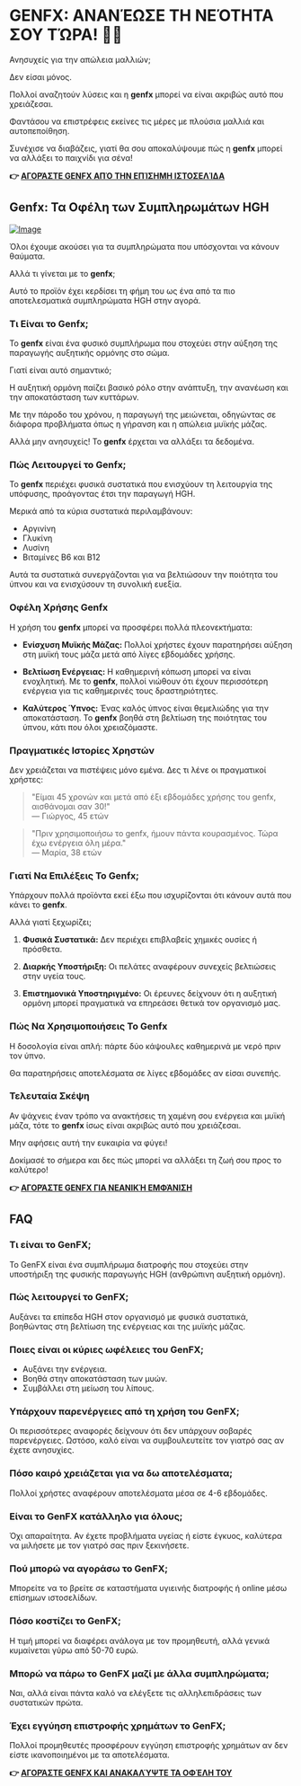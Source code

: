 # GENFX: ΑΝΑΝΈΩΣΕ ΤΗ ΝΕΌΤΗΤΑ ΣΟΥ ΤΏΡΑ! 💪✨

Ανησυχείς για την απώλεια μαλλιών; 

Δεν είσαι μόνος. 

Πολλοί αναζητούν λύσεις και η **genfx** μπορεί να είναι ακριβώς αυτό που χρειάζεσαι. 

Φαντάσου να επιστρέφεις εκείνες τις μέρες με πλούσια μαλλιά και αυτοπεποίθηση. 

Συνέχισε να διαβάζεις, γιατί θα σου αποκαλύψουμε πώς η **genfx** μπορεί να αλλάξει το παιχνίδι για σένα!



**👉 [ΑΓΟΡΆΣΤΕ GENFX ΑΠΌ ΤΗΝ ΕΠΊΣΗΜΗ ΙΣΤΟΣΕΛΊΔΑ](https://gchaffi.com/wP2FykQk)**

## Genfx: Τα Οφέλη των Συμπληρωμάτων HGH

[![Image](https://www2.sellhealth.com/251/genfx_728x90.jpg)](https://gchaffi.com/wP2FykQk)

Όλοι έχουμε ακούσει για τα συμπληρώματα που υπόσχονται να κάνουν θαύματα. 

Αλλά τι γίνεται με το **genfx**; 

Αυτό το προϊόν έχει κερδίσει τη φήμη του ως ένα από τα πιο αποτελεσματικά συμπληρώματα HGH στην αγορά.

### Τι Είναι το Genfx;

Το **genfx** είναι ένα φυσικό συμπλήρωμα που στοχεύει στην αύξηση της παραγωγής αυξητικής ορμόνης στο σώμα. 

Γιατί είναι αυτό σημαντικό; 

Η αυξητική ορμόνη παίζει βασικό ρόλο στην ανάπτυξη, την ανανέωση και την αποκατάσταση των κυττάρων. 

Με την πάροδο του χρόνου, η παραγωγή της μειώνεται, οδηγώντας σε διάφορα προβλήματα όπως η γήρανση και η απώλεια μυϊκής μάζας.

Αλλά μην ανησυχείς! Το **genfx** έρχεται να αλλάξει τα δεδομένα.

### Πώς Λειτουργεί το Genfx;

Το **genfx** περιέχει φυσικά συστατικά που ενισχύουν τη λειτουργία της υπόφυσης, προάγοντας έτσι την παραγωγή HGH. 

Μερικά από τα κύρια συστατικά περιλαμβάνουν:

- Αργινίνη
- Γλυκίνη
- Λυσίνη
- Βιταμίνες B6 και B12

Αυτά τα συστατικά συνεργάζονται για να βελτιώσουν την ποιότητα του ύπνου και να ενισχύσουν τη συνολική ευεξία.

### Οφέλη Χρήσης Genfx

Η χρήση του **genfx** μπορεί να προσφέρει πολλά πλεονεκτήματα:

- **Ενίσχυση Μυϊκής Μάζας:** Πολλοί χρήστες έχουν παρατηρήσει αύξηση στη μυϊκή τους μάζα μετά από λίγες εβδομάδες χρήσης.
  
- **Βελτίωση Ενέργειας:** Η καθημερινή κόπωση μπορεί να είναι ενοχλητική. Με το **genfx**, πολλοί νιώθουν ότι έχουν περισσότερη ενέργεια για τις καθημερινές τους δραστηριότητες.

- **Καλύτερος Ύπνος:** Ένας καλός ύπνος είναι θεμελιώδης για την αποκατάσταση. Το **genfx** βοηθά στη βελτίωση της ποιότητας του ύπνου, κάτι που όλοι χρειαζόμαστε.

### Πραγματικές Ιστορίες Χρηστών

Δεν χρειάζεται να πιστέψεις μόνο εμένα. Δες τι λένε οι πραγματικοί χρήστες:

> "Είμαι 45 χρονών και μετά από έξι εβδομάδες χρήσης του genfx, αισθάνομαι σαν 30!"  
> — Γιώργος, 45 ετών

> "Πριν χρησιμοποιήσω το genfx, ήμουν πάντα κουρασμένος. Τώρα έχω ενέργεια όλη μέρα."  
> — Μαρία, 38 ετών

### Γιατί Να Επιλέξεις Το Genfx;

Υπάρχουν πολλά προϊόντα εκεί έξω που ισχυρίζονται ότι κάνουν αυτά που κάνει το **genfx**. 

Αλλά γιατί ξεχωρίζει;

1. **Φυσικά Συστατικά:** Δεν περιέχει επιβλαβείς χημικές ουσίες ή πρόσθετα.
   
2. **Διαρκής Υποστήριξη:** Οι πελάτες αναφέρουν συνεχείς βελτιώσεις στην υγεία τους.
   
3. **Επιστημονικά Υποστηριγμένο:** Οι έρευνες δείχνουν ότι η αυξητική ορμόνη μπορεί πραγματικά να επηρεάσει θετικά τον οργανισμό μας.

### Πώς Να Χρησιμοποιήσεις Το Genfx

Η δοσολογία είναι απλή: πάρτε δύο κάψουλες καθημερινά με νερό πριν τον ύπνο.

Θα παρατηρήσεις αποτελέσματα σε λίγες εβδομάδες αν είσαι συνεπής.

### Τελευταία Σκέψη

Αν ψάχνεις έναν τρόπο να ανακτήσεις τη χαμένη σου ενέργεια και μυϊκή μάζα, τότε το **genfx** ίσως είναι ακριβώς αυτό που χρειάζεσαι.

Μην αφήσεις αυτή την ευκαιρία να φύγει!

Δοκίμασέ το σήμερα και δες πώς μπορεί να αλλάξει τη ζωή σου προς το καλύτερο!



**👉 [ΑΓΟΡΆΣΤΕ GENFX ΓΙΑ ΝΕΑΝΙΚΉ ΕΜΦΆΝΙΣΗ](https://gchaffi.com/wP2FykQk)**

## FAQ

### Τι είναι το GenFX;
Το GenFX είναι ένα συμπλήρωμα διατροφής που στοχεύει στην υποστήριξη της φυσικής παραγωγής HGH (ανθρώπινη αυξητική ορμόνη). 

### Πώς λειτουργεί το GenFX;
Αυξάνει τα επίπεδα HGH στον οργανισμό με φυσικά συστατικά, βοηθώντας στη βελτίωση της ενέργειας και της μυϊκής μάζας.

### Ποιες είναι οι κύριες ωφέλειες του GenFX;
- Αυξάνει την ενέργεια.
- Βοηθά στην αποκατάσταση των μυών.
- Συμβάλλει στη μείωση του λίπους.

### Υπάρχουν παρενέργειες από τη χρήση του GenFX;
Οι περισσότερες αναφορές δείχνουν ότι δεν υπάρχουν σοβαρές παρενέργειες. Ωστόσο, καλό είναι να συμβουλευτείτε τον γιατρό σας αν έχετε ανησυχίες.

### Πόσο καιρό χρειάζεται για να δω αποτελέσματα;
Πολλοί χρήστες αναφέρουν αποτελέσματα μέσα σε 4-6 εβδομάδες. 

### Είναι το GenFX κατάλληλο για όλους;
Όχι απαραίτητα. Αν έχετε προβλήματα υγείας ή είστε έγκυος, καλύτερα να μιλήσετε με τον γιατρό σας πριν ξεκινήσετε.

### Πού μπορώ να αγοράσω το GenFX;
Μπορείτε να το βρείτε σε καταστήματα υγιεινής διατροφής ή online μέσω επίσημων ιστοσελίδων.

### Πόσο κοστίζει το GenFX;
Η τιμή μπορεί να διαφέρει ανάλογα με τον προμηθευτή, αλλά γενικά κυμαίνεται γύρω από 50-70 ευρώ.

### Μπορώ να πάρω το GenFX μαζί με άλλα συμπληρώματα;
Ναι, αλλά είναι πάντα καλό να ελέγξετε τις αλληλεπιδράσεις των συστατικών πρώτα.

### Έχει εγγύηση επιστροφής χρημάτων το GenFX;
Πολλοί προμηθευτές προσφέρουν εγγύηση επιστροφής χρημάτων αν δεν είστε ικανοποιημένοι με τα αποτελέσματα.



**👉 [ΑΓΟΡΆΣΤΕ GENFX ΚΑΙ ΑΝΑΚΑΛΎΨΤΕ ΤΑ ΟΦΈΛΗ ΤΟΥ](https://gchaffi.com/wP2FykQk)**